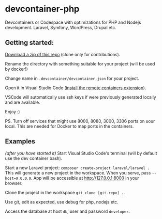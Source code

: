 # devcontainer-php
Devcontainers or Codespace with optimizations for PHP and Nodejs development. Laravel, Symfony, WordPress, Drupal etc.

## Getting started:

[Download a zip of this repo](https://github.com/madalinignisca/devcontainer-php/archive/master.zip) (clone only for contributions).

Rename the directory with something suitable for your project
(will be used by docker!)

Change name in `.devcontainer/devcontainer.json` for your project.

Open it in Visual Studio Code ([install the remote containers extension](https://marketplace.visualstudio.com/items?itemName=ms-vscode-remote.remote-containers)).

VSCode will automatically use ssh keys if were previously generated locally and are available.

Enjoy :)

PS. Turn off services that might use 8000, 8080, 3000, 3306 ports on uour local. This are needed for Docker to map ports
in the containers.

## Examples
_(after you have started it)_
Start Visual Studio Code's terminal (will by default use the dev container bash).

Start a new Laravel project: `composer create-project laravel/laravel .`
This will generate a new project in the workspace.
When you serve, pass `--host=0.0.0.0`. App will be accessible at http://127.0.0.1:8000 in your browser.

Clone the project in the workspace `git clone [git-repo] .`.

Use git, edit as expected, use debug for php, nodejs etc.

Access the database at host `db`, user and password `developer`.
